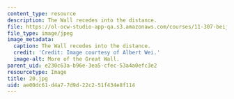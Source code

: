 ```yaml
---
content_type: resource
description: The Wall recedes into the distance.
file: https://ol-ocw-studio-app-qa.s3.amazonaws.com/courses/11-307-beijing-urban-design-studio-summer-2006/ae00dc61d4a77d9d22c251f434e8f114_20.jpg
file_type: image/jpeg
image_metadata:
  caption: The Wall recedes into the distance.
  credit: 'Credit: Image courtesy of Albert Wei.'
  image-alt: More of the Great Wall.
parent_uid: e230c63a-b96e-3ea5-cfec-53a4a0efc3e2
resourcetype: Image
title: 20.jpg
uid: ae00dc61-d4a7-7d9d-22c2-51f434e8f114
---
```

